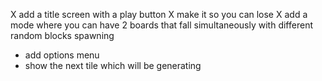 X add a title screen with a play button
X make it so you can lose
X add a mode where you can have 2 boards that fall simultaneously with different random blocks spawning
- add options menu
- show the next tile which will be generating
